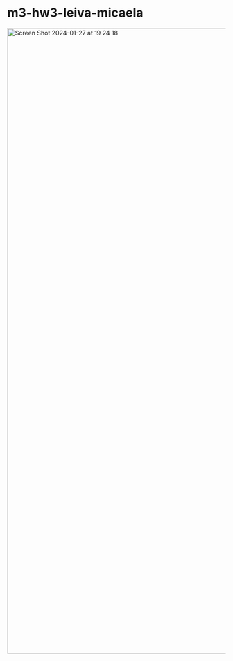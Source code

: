 # m3-hw3-leiva-micaela
<img width="1440" alt="Screen Shot 2024-01-27 at 19 24 18" src="https://github.com/micaleiva01/m3-hw3-leiva-micaela/assets/113473523/3996158c-8e51-45d0-85ac-c358d881512c">
